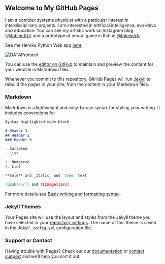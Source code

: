 ## Welcome to My GitHub Pages

I am a complex systems physicist with a particular interest in interdisciplinary projects. I am interested in artificial intelligence, evo-devo and education. You can see my artistic work on Instagram blog ([@fabienfrfr](https://www.instagram.com/fabienfrfr/)) and a prototype of neural game in Itch.io [@fabienfrfr](https://fabienfrfr.itch.io/).

See me Heroku Python Web app [here](https://fabienfrfr.herokuapp.com)

![DATAProtocol](/ML_LANDSCAPE.svg.svg)


You can use the [editor on GitHub](https://github.com/fabienfrfr/fabienfrfr.github.io/edit/main/index.md) to maintain and preview the content for your website in Markdown files.

Whenever you commit to this repository, GitHub Pages will run [Jekyll](https://jekyllrb.com/) to rebuild the pages in your site, from the content in your Markdown files.

### Markdown

Markdown is a lightweight and easy-to-use syntax for styling your writing. It includes conventions for

```markdown
Syntax highlighted code block

# Header 1
## Header 2
### Header 3

- Bulleted
- List

1. Numbered
2. List

**Bold** and _Italic_ and `Code` text

[Link](url) and ![Image](src)
```

For more details see [Basic writing and formatting syntax](https://docs.github.com/en/github/writing-on-github/getting-started-with-writing-and-formatting-on-github/basic-writing-and-formatting-syntax).

### Jekyll Themes

Your Pages site will use the layout and styles from the Jekyll theme you have selected in your [repository settings](https://github.com/fabienfrfr/fabienfrfr.github.io/settings/pages). The name of this theme is saved in the Jekyll `_config.yml` configuration file.

### Support or Contact

Having trouble with Pages? Check out our [documentation](https://docs.github.com/categories/github-pages-basics/) or [contact support](https://support.github.com/contact) and we’ll help you sort it out.
